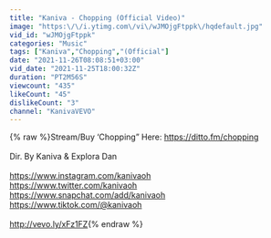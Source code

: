 ```yaml
---
title: "Kaniva - Chopping (Official Video)"
image: "https:\/\/i.ytimg.com\/vi\/wJMOjgFtppk\/hqdefault.jpg"
vid_id: "wJMOjgFtppk"
categories: "Music"
tags: ["Kaniva","Chopping","(Official"]
date: "2021-11-26T08:08:51+03:00"
vid_date: "2021-11-25T18:00:32Z"
duration: "PT2M56S"
viewcount: "435"
likeCount: "45"
dislikeCount: "3"
channel: "KanivaVEVO"
---
```

{% raw %}Stream/Buy ‘Chopping” Here: <a rel="nofollow" target="blank" href="https://ditto.fm/chopping">https://ditto.fm/chopping</a> <br /><br />Dir. By Kaniva &amp; Explora Dan<br /><br /><a rel="nofollow" target="blank" href="https://www.instagram.com/kanivaoh">https://www.instagram.com/kanivaoh</a><br /><a rel="nofollow" target="blank" href="https://www.twitter.com/kanivaoh">https://www.twitter.com/kanivaoh</a><br /><a rel="nofollow" target="blank" href="https://www.snapchat.com/add/kanivaoh">https://www.snapchat.com/add/kanivaoh</a><br /><a rel="nofollow" target="blank" href="https://www.tiktok.com/@kanivaoh">https://www.tiktok.com/@kanivaoh</a><br /><br /><a rel="nofollow" target="blank" href="http://vevo.ly/xFz1FZ">http://vevo.ly/xFz1FZ</a>{% endraw %}
